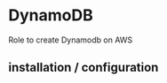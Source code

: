 DynamoDB
========================================

Role to create Dynamodb on AWS

installation / configuration
----------------------------
